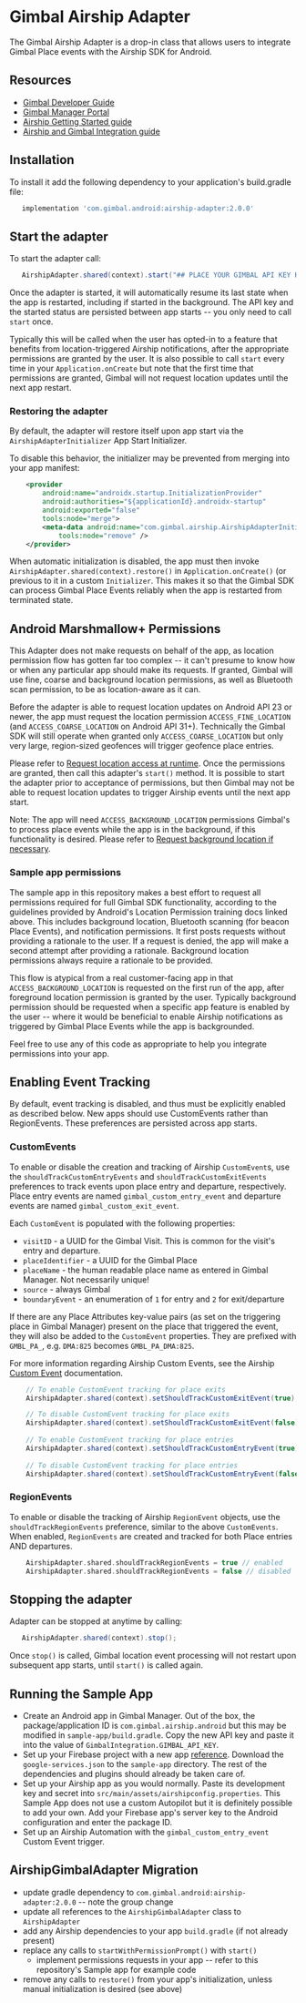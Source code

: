 # Gimbal Airship Adapter

The Gimbal Airship Adapter is a drop-in class that allows users to integrate Gimbal Place events
with the Airship SDK for Android.

## Resources
- [Gimbal Developer Guide](https://gimbal.com/doc/android/v4/devguide.html)
- [Gimbal Manager Portal](https://manager.gimbal.com)
- [Airship Getting Started guide](https://docs.airship.com/platform/android/getting-started/)
- [Airship and Gimbal Integration guide](https://docs.airship.com/partners/gimbal/)

## Installation

To install it add the following dependency to your application's build.gradle file:

```groovy
   implementation 'com.gimbal.android:airship-adapter:2.0.0'
```

## Start the adapter

To start the adapter call:

```java
   AirshipAdapter.shared(context).start("## PLACE YOUR GIMBAL API KEY HERE ##");
```

Once the adapter is started, it will automatically resume its last state when the app is restarted,
including if started in the background. The API key and the started status are persisted between
app starts -- you only need to call `start`  once.

Typically this will be called when the user has opted-in to a feature that benefits from
location-triggered Airship notifications, after the appropriate permissions are granted by the user.
It is also possible to call `start` every time in your `Application.onCreate` but note that the
first time that permissions are granted, Gimbal will not request location updates until the next
app restart.

### Restoring the adapter

By default, the adapter will restore itself upon app start via the `AirshipAdapterInitializer`
App Start Initializer.

To disable this behavior, the initializer may be prevented from merging into your app manifest:

```xml
    <provider
        android:name="androidx.startup.InitializationProvider"
        android:authorities="${applicationId}.androidx-startup"
        android:exported="false"
        tools:node="merge">
        <meta-data android:name="com.gimbal.airship.AirshipAdapterInitializer"
            tools:node="remove" />
    </provider>
```

When automatic initialization is disabled, the app must then invoke
`AirshipAdapter.shared(context).restore()` in `Application.onCreate()` (or previous to it in a
custom `Initializer`.  This makes it so that the Gimbal SDK can process Gimbal Place Events reliably
when the app is restarted from terminated state.

## Android Marshmallow+ Permissions

This Adapter does not make requests on behalf of the app, as location permission flow has gotten
far too complex -- it can't presume to know how or when any particular app should make its requests.
If granted, Gimbal will use fine, coarse and background location permissions, as well as Bluetooth
scan permission, to be as location-aware as it can. 

Before the adapter is able to request location updates on Android API 23 or newer, the app must
request the location permission `ACCESS_FINE_LOCATION` (and `ACCESS_COARSE_LOCATION` on Android API 31+).
Technically the Gimbal SDK will still operate when granted only `ACCESS_COARSE_LOCATION` but only
very large, region-sized geofences will trigger geofence place entries.

Please refer to [Request location access at runtime](https://developer.android.com/training/location/permissions#request-location-access-runtime).
Once the permissions are granted, then call this adapter's `start()` method.  It is possible to
start the adapter prior to acceptance of permissions, but then Gimbal may not be able to request
location updates to trigger Airship events until the next app start.

Note: The app will need `ACCESS_BACKGROUND_LOCATION` permissions Gimbal's to process place events
while the app is in the background, if this functionality is desired.  Please refer to
[Request background location if necessary](https://developer.android.com/training/location/permissions#request-background-location).

### Sample app permissions

The sample app in this repository makes a best effort to request all permissions required for full
Gimbal SDK functionality, according to the guidelines provided by Android's Location Permission
training docs linked above.  This includes background location, Bluetooth scanning (for beacon
Place Events), and notification permissions.  It first posts requests without providing a rationale
to the user.  If a request is denied, the app will make a second attempt after providing a
rationale.  Background location permissions always require a rationale to be provided.

This flow is atypical from a real customer-facing app in that `ACCESS_BACKGROUND_LOCATION` is
requested on the first run of the app, after foreground location  permission is granted by the user.
Typically background permission should be requested when a specific app feature is enabled by the
user -- where it would be beneficial to enable Airship notifications as triggered by Gimbal Place
Events while the app is backgrounded.

Feel free to use any of this code as appropriate to help you integrate permissions into your app.

## Enabling Event Tracking
By default, event tracking is disabled, and thus must be explicitly enabled as described below.
New apps should use CustomEvents rather than RegionEvents.  These preferences are persisted
across app starts.

### CustomEvents
To enable or disable the creation and tracking of Airship `CustomEvent`s, use the
`shouldTrackCustomEntryEvents` and `shouldTrackCustomExitEvents` preferences to track events upon
place entry and departure, respectively.  Place entry events are named `gimbal_custom_entry_event`
and departure events are named `gimbal_custom_exit_event`.

Each `CustomEvent` is populated with the following properties:

- `visitID` - a UUID for the Gimbal Visit. This is common for the visit's entry and departure.
- `placeIdentifier` - a UUID for the Gimbal Place
- `placeName` - the human readable place name as entered in Gimbal Manager. Not necessarily unique!
- `source` - always Gimbal
- `boundaryEvent` - an enumeration of `1` for entry and `2` for exit/departure

If there are any Place Attributes key-value pairs (as set on the triggering place in Gimbal Manager)
present on the place that triggered the event, they will also be added to the `CustomEvent`
properties.  They are prefixed with `GMBL_PA_`, e.g. `DMA:825` becomes `GMBL_PA_DMA:825`.

For more information regarding Airship Custom Events, see the Airship
[Custom Event](https://docs.airship.com/guides/messaging/user-guide/data/custom-events/index.html)
documentation.

```java
    // To enable CustomEvent tracking for place exits
    AirshipAdapter.shared(context).setShouldTrackCustomExitEvent(true);

    // To disable CustomEvent tracking for place exits
    AirshipAdapter.shared(context).setShouldTrackCustomExitEvent(false);
    
    // To enable CustomEvent tracking for place entries
    AirshipAdapter.shared(context).setShouldTrackCustomEntryEvent(true);
    
    // To disable CustomEvent tracking for place entries
    AirshipAdapter.shared(context).setShouldTrackCustomEntryEvent(false);
```

### RegionEvents
To enable or disable the tracking of Airship `RegionEvent` objects, use the `shouldTrackRegionEvents`
preference, similar to the above `CustomEvents`.  When enabled, `RegionEvents` are created and
tracked for both Place entries AND departures.

```kotlin
    AirshipAdapter.shared.shouldTrackRegionEvents = true // enabled
    AirshipAdapter.shared.shouldTrackRegionEvents = false // disabled
```

## Stopping the adapter

Adapter can be stopped at anytime by calling:

```java
   AirshipAdapter.shared(context).stop();
```

Once `stop()` is called, Gimbal location event processing will not restart upon subsequent app
starts, until `start()` is called again.

## Running the Sample App

- Create an Android app in Gimbal Manager.  Out of the box, the package/application ID is
  `com.gimbal.airship.android` but this may be modified in `sample-app/build.gradle`.
  Copy the new API key and paste it into the value of `GimbalIntegration.GIMBAL_API_KEY`.
- Set up your Firebase project with a new app [reference](https://firebase.google.com/docs/android/setup).
  Download the `google-services.json` to the `sample-app` directory.  The rest of the dependencies
  and plugins should already be taken care of.
- Set up your Airship app as you would normally.  Paste its development key and secret into
  `src/main/assets/airshipconfig.properties`.  This Sample App does not use a custom Autopilot but
  it is definitely possible to add your own.  Add your Firebase app's server key to the Android
  configuration and enter the package ID.
- Set up an Airship Automation with the `gimbal_custom_entry_event` Custom Event trigger.

## AirshipGimbalAdapter Migration

* update gradle dependency to `com.gimbal.android:airship-adapter:2.0.0` -- note the group change
* update all references to the `AirshipGimbalAdapter` class to `AirshipAdapter`
* add any Airship dependencies to your app `build.gradle` (if not already present)
* replace any calls to `startWithPermissionPrompt()` with `start()`
  * implement permissions requests in your app -- refer to this repository's Sample app for example code
* remove any calls to `restore()` from your app's initialization, unless manual initialization is desired (see above)
